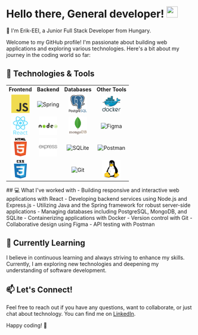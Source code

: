 # Hello there, General developer! <img src="https://raw.githubusercontent.com/FortAwesome/Font-Awesome/6.x/svgs/brands/old-republic.svg" width="30" height="30">
👋 I'm Erik-EEI, a Junior Full Stack Developer from Hungary.

Welcome to my GitHub profile! I'm passionate about building web applications and exploring various technologies. Here's a bit about my journey in the coding world so far:

## 🚀 Technologies & Tools
<table>
  <tr>
    <td align="center"><strong>Frontend</strong></td>
    <td align="center"><strong>Backend</strong></td>
    <td align="center"><strong>Databases</strong></td>
    <td align="center"><strong>Other Tools</strong></td>
  </tr>

  <tr>
    <td align="center">
      <img src="https://raw.githubusercontent.com/devicons/devicon/master/icons/javascript/javascript-original.svg" alt="JavaScript" width="50" height="50"/>
    </td>
    <td align="center">
      <img src="https://www.vectorlogo.zone/logos/springio/springio-icon.svg" alt="Spring" width="50" height="50"/>
    </td>
    <td align="center">
      <img src="https://raw.githubusercontent.com/devicons/devicon/master/icons/postgresql/postgresql-original-wordmark.svg" alt="PostgreSQL" width="50" height="50"/>
    </td>
    <td align="center">
      <img src="https://raw.githubusercontent.com/devicons/devicon/master/icons/docker/docker-original-wordmark.svg" alt="Docker" width="50" height="50"/>
    </td>
  </tr>

  <tr>
    <td align="center">
      <img src="https://raw.githubusercontent.com/devicons/devicon/master/icons/react/react-original-wordmark.svg" alt="React" width="50" height="50"/>
    </td>
    <td align="center">
      <img src="https://raw.githubusercontent.com/devicons/devicon/master/icons/nodejs/nodejs-original-wordmark.svg" alt="Node.js" width="50" height="50"/>
    </td>
    <td align="center">
      <img src="https://raw.githubusercontent.com/devicons/devicon/master/icons/mongodb/mongodb-original-wordmark.svg" alt="MongoDB" width="50" height="50"/>
    </td>
    <td align="center">
      <img src="https://www.vectorlogo.zone/logos/figma/figma-icon.svg" alt="Figma" width="50" height="50"/>
    </td>
  </tr>

  <tr>
    <td align="center">
      <img src="https://raw.githubusercontent.com/devicons/devicon/master/icons/html5/html5-original-wordmark.svg" alt="HTML5" width="50" height="50"/>
    </td>
    <td align="center">
      <img src="https://raw.githubusercontent.com/devicons/devicon/master/icons/express/express-original-wordmark.svg" alt="Express.js" width="50" height="50"/>
    </td>
    <td align="center">
      <img src="https://www.vectorlogo.zone/logos/sqlite/sqlite-icon.svg" alt="SQLite" width="50" height="50"/>
    </td>
    <td align="center">
      <img src="https://www.vectorlogo.zone/logos/getpostman/getpostman-icon.svg" alt="Postman" width="50" height="50"/>
    </td>
  </tr>

  <tr>
    <td align="center">
      <img src="https://raw.githubusercontent.com/devicons/devicon/master/icons/css3/css3-original-wordmark.svg" alt="CSS3" width="50" height="50"/>
    </td>
    <td align="center"></td>
    <td align="center">
      <img src="https://www.vectorlogo.zone/logos/git-scm/git-scm-icon.svg" alt="Git" width="50" height="50"/>
    </td>
    <td align="center">
      <img src="https://raw.githubusercontent.com/devicons/devicon/master/icons/linux/linux-original.svg" alt="Linux" width="50" height="50"/>
    </td>
  </tr>
</table>
## 💻 What I've worked with
- Building responsive and interactive web applications with React
- Developing backend services using Node.js and Express.js
- Utilizing Java and the Spring framework for robust server-side applications
- Managing databases including PostgreSQL, MongoDB, and SQLite
- Containerizing applications with Docker
- Version control with Git
- Collaborative design using Figma
- API testing with Postman

## 🌱 Currently Learning
I believe in continuous learning and always striving to enhance my skills. Currently, I am exploring new technologies and deepening my understanding of software development.

## 📫 Let's Connect!
Feel free to reach out if you have any questions, want to collaborate, or just chat about technology. You can find me on [LinkedIn](YOUR_LINKEDIN_PROFILE_LINK).

Happy coding! 🚀

